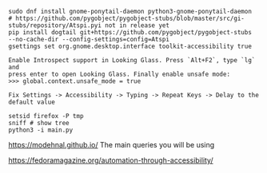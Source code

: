 ```
sudo dnf install gnome-ponytail-daemon python3-gnome-ponytail-daemon
# https://github.com/pygobject/pygobject-stubs/blob/master/src/gi-stubs/repository/Atspi.pyi not in release yet
pip install dogtail git+https://github.com/pygobject/pygobject-stubs  --no-cache-dir --config-settings=config=Atspi
gsettings set org.gnome.desktop.interface toolkit-accessibility true

Enable Introspect support in Looking Glass. Press `Alt+F2`, type `lg` and
press enter to open Looking Glass. Finally enable unsafe mode:
>>> global.context.unsafe_mode = true

Fix Settings -> Accessibility -> Typing -> Repeat Keys -> Delay to the default value

setsid firefox -P tmp
sniff # show tree
python3 -i main.py
```

https://modehnal.github.io/ The main queries you will be using



https://fedoramagazine.org/automation-through-accessibility/